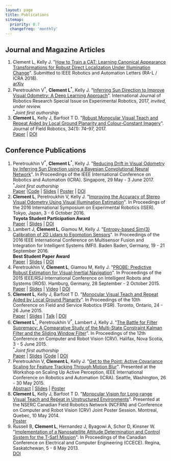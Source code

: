 ```yaml
---
layout: page
title: Publications
sitemap:
  priority: 0.7
  changefreq: 'monthly'
---
```


<div class="pub-list">

<h2>Journal and Magazine Articles</h2>
<ol class="start">

<li> Clement L, Kelly J. "<u>How to Train a CAT: Learning Canonical Appearance Transformations for Robust Direct Localization Under Illumination Change</u>". Submitted to IEEE Robotics and Automation Letters (RA-L / ICRA 2018). <br/>
<a href="https://arxiv.org/pdf/1709.03009"><i class="fa fa-file-text-o fa-fw"></i> arXiv</a>
</li>

<li> Peretroukhin V<sup>*</sup>, <b>Clement L</b><sup>*</sup>, Kelly J. "<u>Inferring Sun Direction to Improve Visual Odometry: A Deep Learning Approach</u>". International Journal of Robotics Research Special Issue on Experimental Robotics, 2017, <i>invited, under review.</i> <br/>
<sup>*</sup><i>Joint first authorship</i><br/>
<!--<a href="{{ site.url }}/assets/docs/ijrr2017_sunBCNNVO_paper.pdf"><i class="fa fa-file-text-o fa-fw"></i> Paper</a>-->
</li>

<li> <b>Clement L</b>, Kelly J, Barfoot T D. "<u>Robust Monocular Visual Teach and Repeat Aided by Local Ground Planarity and Colour-Constant Imagery</u>". Journal of Field Robotics, 34(1): 74–97, 2017.<br/>
<a href="http://www.starslab.ca/wp-content/papercite-data/pdf/2016_clement_robust.pdf"><i class="fa fa-file-text-o fa-fw"></i> Paper</a>
| <a href="http://dx.doi.org/10.1002/rob.21655"><i class="fa fa-external-link fa-fw"></i> DOI</a>
</li>

</ol>

<h2>Conference Publications</h2>
<ol class="continue">

<li> Peretroukhin V<sup>*</sup>, <b>Clement L</b><sup>*</sup>, Kelly J. "<u>Reducing Drift in Visual Odometry by Inferring Sun Direction using a Bayesian Convolutional Neural Network</u>". In Proceedings of the IEEE International Conference on Robotics and Automation (ICRA). Singapore, 29 May - 3 June 2017.<br/>
<sup>*</sup><i>Joint first authorship</i><br/>
<a href="https://arxiv.org/pdf/1609.05993"><i class="fa fa-file-text-o fa-fw"></i> Paper</a>
|<a href="https://github.com/utiasSTARS/sun-bcnn-vo"><i class="fa fa-code-fork fa-fw"></i>Code</a>
| <a href="{{ site.url }}/assets/docs/icra2017_sunbcnn_slides.pdf"><i class="fa fa-television fa-fw"></i> Slides</a>
| <a href="{{ site.url }}/assets/docs/icra2017_sunbcnn_poster.pdf"><i class="fa fa-image fa-fw"></i> Poster</a>
| <a href="https://doi.org/10.1109/ICRA.2017.7989235"><i class="fa fa-external-link fa-fw"></i> DOI</a>

<li> <b>Clement L</b>, Peretroukhin V, Kelly J. "<u>Improving the Accuracy of Stereo Visual Odometry Using Visual Illumination Estimation</u>". In Proceedings of the 2016 International Symposium on Experimental Robotics (ISER). Tokyo, Japan, 3 - 6 October 2016.<br/>
<b>Toyota Student Participation Award</b><br/>
<a href="https://arxiv.org/pdf/1609.04705"><i class="fa fa-file-text-o fa-fw"></i> Paper</a>
| <a href="{{ site.url }}/assets/docs/iser2016_sunVO_slides.pdf"><i class="fa fa-television fa-fw"></i> Slides</a>
| <a href="http://dx.doi.org/10.1007/978-3-319-50115-4_36"><i class="fa fa-external-link fa-fw"></i> DOI</a>

<li> Lambert J, <b>Clement L</b>, Giamou M, Kelly J. "<u>Entropy-based Sim(3) Calibration of 2D Lidars to Egomotion Sensors</u>". In Proceedings of the 2016 IEEE International Conference on Multisensor Fusion and Integration for Intelligent Systems (MFI). Baden Baden, Germany, 19 - 21 September 2016.<br/>
<b>Best Student Paper Award</b><br/>
<a href="https://arxiv.org/pdf/1707.08680"><i class="fa fa-file-text-o fa-fw"></i> Paper</a>
| <a href="{{ site.url }}/assets/docs/mfi2016_entropy_slides.pdf"><i class="fa fa-television fa-fw"></i> Slides</a>
| <a href="http://dx.doi.org/10.1109/MFI.2016.7849530"><i class="fa fa-external-link fa-fw"></i> DOI</a>

<li> Peretroukhin V, <b>Clement L</b>, Giamou M, Kelly J. "<u>PROBE: Predictive Robust Estimation for Visual-Inertial Navigation</u>". In Proceedings of the 2015 IEEE/RSJ International Conference on Intelligent Robots and Systems (IROS). Hamburg, Germany, 28 September - 2 October 2015.<br/>
<a href="http://www.starslab.ca/wp-content/papercite-data/pdf/2015_peretroukhin_probe.pdf"><i class="fa fa-file-text-o fa-fw"></i> Paper</a>
| <a href="{{ site.url }}/assets/docs/iros2015_PROBE_slides.pdf"><i class="fa fa-television fa-fw"></i> Slides</a>
| <a href="https://youtu.be/0YmdVJ0Be3Q"><i class="fa fa-film fa-fw"></i> Video</a>
| <a href="http://dx.doi.org/10.1109/IROS.2015.7353890"><i class="fa fa-external-link fa-fw"></i> DOI</a>
</li>

<li> <b>Clement L</b>, Kelly J, Barfoot T D. "<u>Monocular Visual Teach and Repeat Aided by Local Ground Planarity</u>". In Proceedings of the 10th Conference on Field and Service Robotics (FSR). Toronto, Ontario, 24 - 26 June 2015.<br/>
<a href="https://arxiv.org/pdf/1707.08989"><i class="fa fa-file-text-o fa-fw"></i> Paper</a>
| <a href="{{ site.url }}/assets/docs/fsr2015_monoVTR_slides.pdf"><i class="fa fa-television fa-fw"></i> Slides</a>
| <a href="https://youtu.be/FU6KeWgwrZ4"><i class="fa fa-film fa-fw"></i> Talk</a>
| <a href="http://dx.doi.org/10.1007/978-3-319-27702-8_36"><i class="fa fa-external-link fa-fw"></i> DOI</a>
</li>

<li> <b>Clement L</b><sup>*</sup>, Peretroukhin V<sup>*</sup>, Lambert J, Kelly J. "<u>The Battle for Filter Supremacy: A Comparative Study of the Multi-State Constraint Kalman Filter and the Sliding Window Filter</u>". In Proceedings of the 12th Conference on Computer and Robot Vision (CRV). Halifax, Nova Scotia, 3 - 5 June 2015.<br/>
<sup>*</sup><i>Joint first authorship</i><br/>
<a href="http://www.starslab.ca/wp-content/papercite-data/pdf/2015_clement_battle.pdf"><i class="fa fa-file-text-o fa-fw"></i> Paper</a>
| <a href="{{ site.url }}/assets/docs/crv2015_battle_slides.pdf"><i class="fa fa-television fa-fw"></i> Slides</a>
|<a href="https://github.com/utiasSTARS/msckf-swf-comparison"><i class="fa fa-code-fork fa-fw"></i>Code</a>
| <a href="http://dx.doi.org/10.1109/CRV.2015.11"><i class="fa fa-external-link fa-fw"></i> DOI</a>
</li>

<li> Peretroukhin V, <b>Clement L</b>, Kelly J. "<u>Get to the Point: Active Covariance Scaling for Feature Tracking Through Motion Blur</u>". Presented at the Workshop on Scaling Up Active Perception, IEEE International Conference on Robotics and Automation (ICRA). Seattle, Washington, 26 - 30 May 2015.<br/>
<a href="http://www.starslab.ca/wp-content/papercite-data/pdf/2015_peretroukhin_get.pdf"><i class="fa fa-file-text-o fa-fw"></i> Abstract</a>
| <a href="{{ site.url }}/assets/docs/icra2015_blur_slides.pdf"><i class="fa fa-television fa-fw"></i> Slides</a>
| <a href="{{ site.url }}/assets/docs/icra2015_blur_poster.pdf"><i class="fa fa-image fa-fw"></i> Poster</a>
</li>

<li> <b>Clement L</b>, Kelly J, Barfoot T D. "<u>Monocular Vision for Long-range Visual Teach and Repeat in Unstructured Environments</u>". Presented at the NSERC Canadian Field Robotics Network (NCFRN) and Conference on Computer and Robot Vision (CRV) Joint Poster Session. Montreal, Quebec, 10 May 2014.<br/>
<a href="{{ site.url }}/assets/docs/ncfrn2014_monoVTR_poster.pdf"><i class="fa fa-image fa-fw"></i> Poster</a>
</li>

<li> Russell B, <b>Clement L</b>, Hernandez J, Byagowi A, Schor D, Kinsner W. "<u>Implementation of a Nanosatellite Attitude Determination and Control System for the T-Sat1 Mission</u>". In Proceedings of the Canadian Conference on Electrical and Computer Engineering (CCECE). Regina, Saskatchewan, 5 - 8 May 2013. <br/>
<a href="http://dx.doi.org/10.1109/CCECE.2013.6567796"><i class="fa fa-external-link fa-fw"></i> DOI</a>
</li>